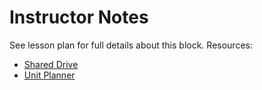 # Instructor Notes 

See lesson plan for full details about this block. Resources: 

- [Shared Drive](https://drive.google.com/drive/folders/1ZoyAvd5DDTl1tEwy-TdLUiL6lHh-TcOb)
- [Unit Planner](https://docs.google.com/document/d/1qQE8mM8axr5Pag7fwzf8KIbPhxBS_OnovQKbMlG4UtM/edit?usp=sharing)
